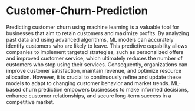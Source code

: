 # Customer-Churn-Prediction

Predicting customer churn using machine learning is a valuable tool for businesses that aim to retain customers and maximize profits. By analyzing past data and using advanced algorithms, ML models can accurately identify customers who are likely to leave. This predictive capability allows companies to implement targeted strategies, such as personalized offers and improved customer service, which ultimately reduces the number of customers who stop using their services. Consequently, organizations can improve customer satisfaction, maintain revenue, and optimize resource allocation. However, it is crucial to continuously refine and update these models to adapt to changing customer behavior and market trends. ML-based churn prediction empowers businesses to make informed decisions, enhance customer relationships, and secure long-term success in a competitive market.
